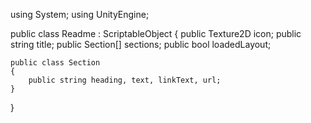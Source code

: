 ﻿using System;
using UnityEngine;

public class Readme : ScriptableObject
{
    public Texture2D icon;
    public string title;
    public Section[] sections;
    public bool loadedLayout;

    public class Section
    {
        public string heading, text, linkText, url;
    }
}

